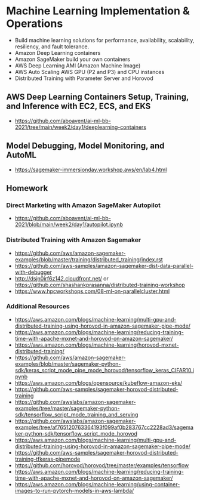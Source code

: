 # Machine Learning Implementation & Operations
- Build machine learning solutions for performance, availability, scalability, resiliency, and fault tolerance.
- Amazon Deep Learning containers
- Amazon SageMaker build your own containers
- AWS Deep Learning AMI (Amazon Machine Image)
- AWS Auto Scaling AWS GPU (P2 and P3) and CPU instances
- Distributed Training with Parameter Server and Horovod

## AWS Deep Learning Containers Setup, Training, and Inference with EC2, ECS, and EKS
- https://github.com/aboavent/ai-ml-bb-2021/tree/main/week2/day1/deeplearning-containers

## Model Debugging, Model Monitoring, and AutoML
- https://sagemaker-immersionday.workshop.aws/en/lab4.html

## Homework



### Direct Marketing with Amazon SageMaker Autopilot
- https://github.com/aboavent/ai-ml-bb-2021/blob/main/week2/day1/autopilot.ipynb

### Distributed Training with Amazon Sagemaker
- https://github.com/aws/amazon-sagemaker-examples/blob/master/training/distributed_training/index.rst
- https://github.com/aws-samples/amazon-sagemaker-dist-data-parallel-with-debugger
- http://dsjn0irf6z142.cloudfront.net/ or https://github.com/shashankprasanna/distributed-training-workshop
- https://www.hpcworkshops.com/08-ml-on-parallelcluster.html


### Additional Resources
- https://aws.amazon.com/blogs/machine-learning/multi-gpu-and-distributed-training-using-horovod-in-amazon-sagemaker-pipe-mode/
- https://aws.amazon.com/blogs/machine-learning/reducing-training-time-with-apache-mxnet-and-horovod-on-amazon-sagemaker/
- https://aws.amazon.com/blogs/machine-learning/horovod-mxnet-distributed-training/
- https://github.com/aws/amazon-sagemaker-examples/blob/master/sagemaker-python-sdk/keras_script_mode_pipe_mode_horovod/tensorflow_keras_CIFAR10.ipynb
- https://aws.amazon.com/blogs/opensource/kubeflow-amazon-eks/
- https://github.com/aws-samples/sagemaker-horovod-distributed-training
- https://github.com/awslabs/amazon-sagemaker-examples/tree/master/sagemaker-python-sdk/tensorflow_script_mode_training_and_serving
- https://github.com/awslabs/amazon-sagemaker-examples/tree/af765120763364193f099af0b283767cc2228ad3/sagemaker-python-sdk/tensorflow_script_mode_horovod
- https://aws.amazon.com/blogs/machine-learning/multi-gpu-and-distributed-training-using-horovod-in-amazon-sagemaker-pipe-mode/
- https://github.com/aws-samples/sagemaker-horovod-distributed-training-tfkeras-pipemode
- https://github.com/horovod/horovod/tree/master/examples/tensorflow
- https://aws.amazon.com/blogs/machine-learning/reducing-training-time-with-apache-mxnet-and-horovod-on-amazon-sagemaker/
- https://aws.amazon.com/blogs/machine-learning/using-container-images-to-run-pytorch-models-in-aws-lambda/
